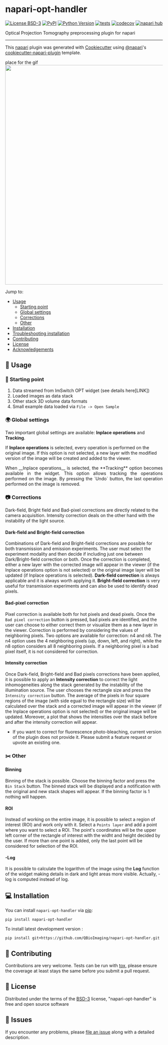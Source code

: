 # napari-opt-handler

[![License BSD-3](https://img.shields.io/pypi/l/napari-opt-handler.svg?color=green)](https://raw.githubusercontent.com/QBioImaging/napari-opt-handler/main/LICENSE)
[![PyPI](https://img.shields.io/pypi/v/napari-opt-handler.svg?color=green)](https://pypi.org/project/napari-opt-handler)
[![Python Version](https://img.shields.io/pypi/pyversions/napari-opt-handler.svg?color=green)](https://python.org)
[![tests](https://github.com/QBioImaging/napari-opt-handler/workflows/tests/badge.svg)](https://github.com/QBioImaging/napari-opt-handler/actions)
[![codecov](https://codecov.io/gh/QBioImaging/napari-opt-handler/branch/main/graph/badge.svg)](https://codecov.io/gh/QBioImaging/napari-opt-handler)
[![napari hub](https://img.shields.io/endpoint?url=https://api.napari-hub.org/shields/napari-opt-handler)](https://napari-hub.org/plugins/napari-opt-handler)

Optical Projection Tomography preprocessing plugin for napari

----------------------------------

This [napari] plugin was generated with [Cookiecutter] using [@napari]'s [cookiecutter-napari-plugin] template.

<!--
Don't miss the full getting started guide to set up your new package:
https://github.com/napari/cookiecutter-napari-plugin#getting-started

and review the napari docs for plugin developers:
https://napari.org/stable/plugins/index.html
-->

place for the gif
<img src="" width="700"/>

Jump to:
- [Usage](#usage)
  - [Starting point](#starting-point)
  - [Global settings](#settings)
  - [Corrections](#corrections)
  - [Other](#other)
- [Installation](#installation)
- [Troubleshooting installation](#troubleshooting-installation)
- [Contributing](#contributing)
- [License](#license)
- [Acknowledgements](#acknowledgements)

## 🛀 Usage

### 🏁 Starting point
1. Data streamed from ImSwitch OPT widget (see details here[LINK])
2. Loaded images as data stack
3. Other stack 3D volume data formats
4. Small example data loaded via `File -> Open Sample`

### 🌍 Global settings
Two important global settings are available: **Inplace operations** and **Tracking**. 

If **Inplace operations** is selected,  every operation is performed on the original image. If this option is not selected, a new layer with the modified version of the image will be created and added to the viewer. 

<div align="justify">When __Inplace operations__ is selected, the **Tracking** option becomes available in the widget. This option allows tracking the operations performed on the image. By pressing the `Undo` button, the last operation performed on the image is removed.</div> 

### 📷 Corrections
Dark-field, Bright field and Bad-pixel corrections are directly related to the camera acquisition. Intensity correction deals on the other hand with the instability of the light source.
#### Dark-field and Bright-field correction
Combinations of Dark-field and Bright-field corrections are possible for both transmission and emission experiments.
The user must select the experiment modality and then decide if including just one between Dark/Bright-field correction or both. Once the correction is completed, either a new layer with the corrected image will appear in the viewer (if the Inplace operations option is not selected) or the original image layer will be updated (if Inplace operations is selected). 
**Dark-field correction** is always applicable and it is always worth applying it. 
**Bright-field correction** is very useful for transmission experiments and can also be used to identify dead pixels.
#### Bad-pixel correction
Pixel correction is available both for hot pixels and dead pixels. Once the `Bad pixel correction` button is pressed, bad pixels are identified, and the user can choose to either correct them or visualize them as a new layer in the viewer. 
Correction is performed by considering the values of neighboring pixels. Two options are available for correction: n4 and n8. The n4 option uses the 4 neighboring pixels (up, down, left, and right), while the n8 option considers all 8 neighboring pixels. If a neighboring pixel is a bad pixel itself, it is not considered for correction.
#### Intensity correction
Once Dark-field, Bright-field and Bad pixels corrections have been applied, it is possible to apply an **Intensity correction** to correct the light inhomogeneities along the stack generated by the instability of the illumination source.
The user chooses the rectangle size and press the `Intensity correction` button. The average of the pixels in four square regions of the image (with side egual to the rectangle size) will be calculated over the stack and a corrected image will appear in the viewer (if the Inplace operations option is not selected) or the original image will be updated. Moreover, a plot that shows the intensities over the stack before and after the intensity correction will appear.
- If you want to correct for fluorescence photo-bleaching, current version of the plugin does not provide it. Please submit a feature request or upvote an existing one.

### ✂️ Other
#### Binning
Binning of the stack is possible. Choose the binning factor and press the `Bin Stack` button. The binned stack will be displayed and a notification with the original and new stack shapes will appear. If the binning factor is 1 nothing will happen.
#### ROI
Instead of working on the entire image, it is possible to select a region of interest (ROI) and work only with it.
Select a `Points layer` and add a point where you want to select a ROI. The point's coordinates will be the upper left corner of the rectangle of interest with the widht and height decided by the user. 
If more than one point is added, only the last point will be considered for selection of the ROI.
#### -Log
It is possible to calculate the logarithm of the image using the **Log** function of the widget making details in dark and light areas more visible. Actually, -log is computed instead of log.
## 💻 Installation

You can install `napari-opt-handler` via [pip]:

    pip install napari-opt-handler

To install latest development version :

    pip install git+https://github.com/QBioImaging/napari-opt-handler.git


## 🎄 Contributing

Contributions are very welcome. Tests can be run with [tox], please ensure
the coverage at least stays the same before you submit a pull request.

## 🚓 License

Distributed under the terms of the [BSD-3] license,
"napari-opt-handler" is free and open source software

## 🔨 Issues

If you encounter any problems, please [file an issue] along with a detailed description.

[napari]: https://github.com/napari/napari
[Cookiecutter]: https://github.com/audreyr/cookiecutter
[@napari]: https://github.com/napari
[BSD-3]: http://opensource.org/licenses/BSD-3-Clause
[cookiecutter-napari-plugin]: https://github.com/napari/cookiecutter-napari-plugin
[file an issue]: https://github.com/QBioImaging/napari-opt-handler/issues
[tox]: https://tox.readthedocs.io/en/latest/
[pip]: https://pypi.org/project/pip/
[PyPI]: https://pypi.org/
